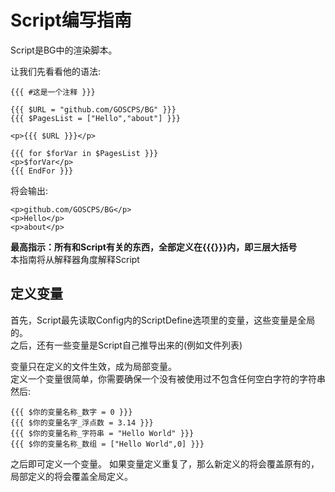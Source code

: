 # Script编写指南

Script是BG中的渲染脚本。  

让我们先看看他的语法:    
```
{{{ #这是一个注释 }}}

{{{ $URL = "github.com/GOSCPS/BG" }}}
{{{ $PagesList = ["Hello","about"] }}}

<p>{{{ $URL }}}</p>

{{{ for $forVar in $PagesList }}}
<p>$forVar</p>
{{{ EndFor }}}

```
将会输出:
```
<p>github.com/GOSCPS/BG</p>
<p>Hello</p>
<p>about</p>
```

**最高指示：所有和Script有关的东西，全部定义在{{{}}}内，即三层大括号**   
本指南将从解释器角度解释Script  

## 定义变量
首先，Script最先读取Config内的ScriptDefine选项里的变量，这些变量是全局的。   
之后，还有一些变量是Script自己推导出来的(例如文件列表)   

变量只在定义的文件生效，成为局部变量。  
定义一个变量很简单，你需要确保一个没有被使用过不包含任何空白字符的字符串然后:   
```
{{{ $你的变量名称_数字 = 0 }}}
{{{ $你的变量名字_浮点数 = 3.14 }}}
{{{ $你的变量名称_字符串 = "Hello World" }}}
{{{ $你的变量名称_数组 = ["Hello World",0] }}}
```
之后即可定义一个变量。
如果变量定义重复了，那么新定义的将会覆盖原有的，局部定义的将会覆盖全局定义。   


